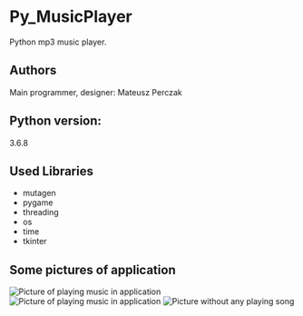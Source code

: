 # Py_MusicPlayer
Python mp3 music player.

## Authors
Main programmer, designer: Mateusz Perczak 

## Python version:
3.6.8

## Used Libraries
+ mutagen
+ pygame
+ threading
+ os
+ time
+ tkinter

## Some pictures of application
![Picture of playing music in application](https://github.com/losek1/Sounder/blob/master/images/NEW0.PNG)
![Picture of playing music in application](https://github.com/losek1/Sounder/blob/master/images/NEW2.PNG)
![Picture without any playing song](https://github.com/losek1/Sounder/blob/master/images/NEW1.PNG)
